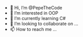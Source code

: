 - 👋 Hi, I’m @PepeTheCode
- 👀 I’m interested in OOP
- 🌱 I’m currently learning C#
- 💞️ I’m looking to collaborate on ...
- 📫 How to reach me ...

<!---
PepeTheCode/PepeTheCode is a ✨ special ✨ repository because its `README.md` (this file) appears on your GitHub profile.
You can click the Preview link to take a look at your changes.
--->

